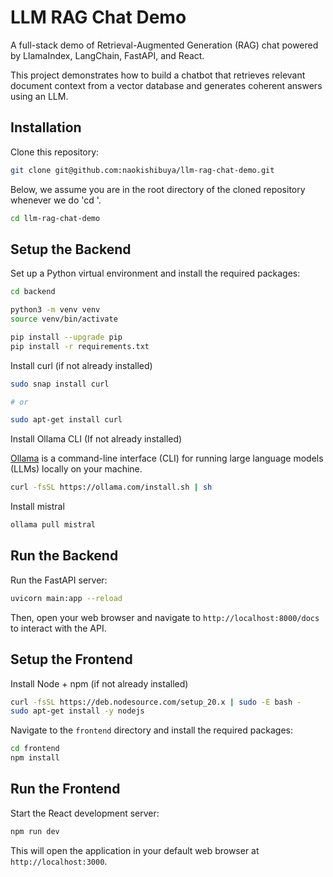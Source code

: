 # LLM RAG Chat Demo

A full-stack demo of Retrieval-Augmented Generation (RAG) chat powered by LlamaIndex, LangChain, FastAPI, and React.

This project demonstrates how to build a chatbot that retrieves relevant document context from a vector database and generates coherent answers using an LLM.

## Installation

Clone this repository:

```bash
git clone git@github.com:naokishibuya/llm-rag-chat-demo.git
```

Below, we assume you are in the root directory of the cloned repository whenever we do 'cd <subfolder>'.

```bash
cd llm-rag-chat-demo
```

## Setup the Backend

Set up a Python virtual environment and install the required packages:

```bash
cd backend

python3 -m venv venv
source venv/bin/activate

pip install --upgrade pip
pip install -r requirements.txt
```

Install curl (if not already installed)

```bash
sudo snap install curl

# or

sudo apt-get install curl
```

Install Ollama CLI (If not already installed)

[Ollama](https://github.com/ollama/ollama) is a command-line interface (CLI) for running large language models (LLMs) locally on your machine.

```bash
curl -fsSL https://ollama.com/install.sh | sh
```

Install mistral

```bash
ollama pull mistral
```

## Run the Backend

Run the FastAPI server:

```bash
uvicorn main:app --reload
```

Then, open your web browser and navigate to `http://localhost:8000/docs` to interact with the API.

## Setup the Frontend

Install Node + npm (if not already installed)

```bash
curl -fsSL https://deb.nodesource.com/setup_20.x | sudo -E bash -
sudo apt-get install -y nodejs
```

Navigate to the `frontend` directory and install the required packages:

```bash
cd frontend
npm install
```

## Run the Frontend

Start the React development server:

```bash
npm run dev
```

This will open the application in your default web browser at `http://localhost:3000`.
